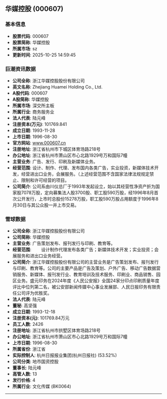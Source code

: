 ## 华媒控股 (000607)

### 基本信息

- **股票代码**: 000607
- **股票简称**: 华媒控股
- **所属市场**: sz
- **更新时间**: 2025-10-25 14:59:45

### 巨潮资讯数据

- **公司全称**: 浙江华媒控股股份有限公司
- **英文名称**: Zhejiang Huamei Holding Co., Ltd.
- **A股代码**: 000607
- **A股简称**: 华媒控股
- **所属市场**: 深交所主板
- **所属行业**: 商务服务业
- **法人代表**: 陆元峰
- **注册资本(万元)**: 101769.841
- **成立日期**: 1993-11-28
- **上市日期**: 1996-08-30
- **官方网站**: www.000607.cn
- **注册地址**: 浙江省杭州市下城区体育场路218号
- **办公地址**: 浙江省杭州市萧山区市心北路1929号万和国际7幢
- **主营业务**: 广告、发行、印刷及新媒体业务。
- **经营范围**: 设计、制作、代理、发布国内各类广告，实业投资，新媒体技术开发，经营进出口业务，会展服务。（上述经营范围不含国家法律法规规定禁止、限制和许可经营的项目。
- **公司简介**: 公司系由川仪总厂于1993年发起设立，始以其经营性净资产折为国家股7078万股，定向募集法人股3700股、职工股590万股，经1996年8月首次公开发行，上市时总股份15278万股，职工股590万股占用额度于1996年8月30日与其公众股一并上市交易。

### 雪球数据

- **公司全称**: 浙江华媒控股股份有限公司
- **公司简称**: 华媒控股
- **主营业务**: 广告策划发布、报刊发行与印刷、教育等。
- **经营范围**: 　　设计制作代理发布各类广告；新媒体技术开发；实业投资；会展服务和进出口业务经营。
- **公司简介**: 浙江华媒控股股份有限公司的主营业务是广告策划发布、报刊发行与印刷、教育等。公司的主要产品是广告及策划、户外广告、移动广告数据营销服务、新媒体、报刊发行业、教育培训及技术服务、印刷业、商品销售、园区业务。盛元印务在2024年度《人民公安报》全国24家分印点印刷质量年度评比中位列第二名，被公安部新闻传媒中心事业发展部、人民日报印务有限责任公司评为优胜奖。
- **法人代表**: 陆元峰
- **董秘**: 高坚强
- **成立日期**: 1993-12-18
- **注册资本(元)**: 101769.84万元
- **员工人数**: 2426
- **注册地址**: 浙江省杭州市拱墅区体育场路218号
- **办公地址**: 浙江省杭州市萧山区市心北路1929号万和国际7幢
- **上市日期**: 1996-08-30
- **所属省份**: 浙江省
- **实际控制人**: 杭州日报报业集团(杭州日报社) (53.52%)
- **公司分类**: 地市国资控股
- **董事长**: 陆元峰
- **高管人数**: 13
- **发行价格**: 4
- **所属行业**: 文化传媒 (BK0064)

---
